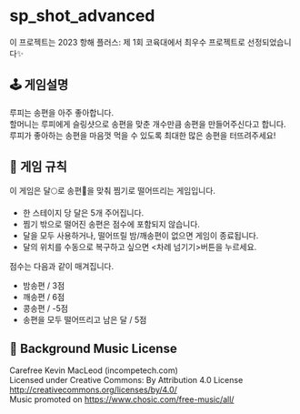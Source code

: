 # sp_shot_advanced

이 프로젝트는 2023 항해 플러스: 제 1회 코육대에서 최우수 프로젝트로 선정되었습니다✨

## 🕹️ 게임설명
루피는 송편을 아주 좋아합니다.  
할머니는 루피에게 슬링샷으로 송편을 맞춘 개수만큼 송편을 만들어주신다고 합니다.  
루피가 좋아하는 송편을 마음껏 먹을 수 있도록 최대한 많은 송편을 터뜨려주세요!  

## 🍡 게임 규칙
이 게임은 달🌕로 송편🍡을 맞춰 찜기로 떨어뜨리는 게임입니다.

- 한 스테이지 당 달은 5개 주어집니다.
- 찜기 밖으로 떨어진 송편은 점수에 포함되지 않습니다.
- 달을 모두 사용하거나, 떨어뜨릴 밤/깨송편이 없으면 게임이 종료됩니다.
- 달의 위치를 수동으로 복구하고 싶으면 <차례 넘기기>버튼을 누르세요.

점수는 다음과 같이 매겨집니다.
- 밤송편 / 3점 
- 깨송편 / 6점
- 콩송편 / -5점
- 송편을 모두 떨어뜨리고 남은 달 / 5점

## 🎵 Background Music License

Carefree Kevin MacLeod (incompetech.com)  
Licensed under Creative Commons: By Attribution 4.0 License  
http://creativecommons.org/licenses/by/4.0/  
 Music promoted on https://www.chosic.com/free-music/all/
